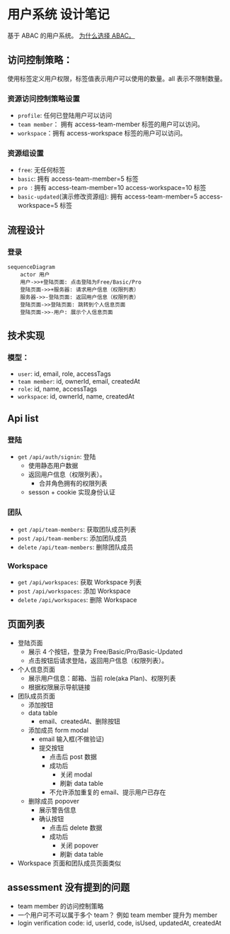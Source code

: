 # 用户系统 设计笔记

基于 ABAC 的用户系统。 [为什么选择 ABAC。](adr/2022-05-02-access-control.md)

## 访问控制策略：

使用标签定义用户权限，标签值表示用户可以使用的数量。all 表示不限制数量。

### 资源访问控制策略设置

- `profile`: 任何已登陆用户可以访问
- `team member`： 拥有 access-team-member 标签的用户可以访问。
- `workspace`：拥有 access-workspace 标签的用户可以访问。

### 资源组设置

- `free`: 无任何标签
- `basic`: 拥有 access-team-member=5 标签
- `pro `: 拥有 access-team-member=10 access-workspace=10 标签
- `basic-updated`(演示修改资源组): 拥有 access-team-member=5 access-workspace=5 标签

## 流程设计

### 登录

```mermaid
sequenceDiagram
    actor 用户
    用户->>+登陆页面: 点击登陆为Free/Basic/Pro
    登陆页面->>+服务器: 请求用户信息（权限列表）
    服务器->>-登陆页面: 返回用户信息（权限列表）
    登陆页面->>登陆页面: 跳转到个人信息页面
    登陆页面->>-用户: 展示个人信息页面
```

## 技术实现

### 模型：

- `user`: id, email, role, accessTags
- `team member`: id, ownerId, email, createdAt
- `role`: id, name, accessTags
- `workspace`: id, ownerId, name, createdAt

## Api list

### 登陆

- `get` `/api/auth/signin`: 登陆
  - 使用静态用户数据
  - 返回用户信息（权限列表）。
    - 合并角色拥有的权限列表
  - sesson + cookie 实现身份认证

### 团队

- `get` `/api/team-members`: 获取团队成员列表
- `post` `/api/team-members`: 添加团队成员
- `delete` `/api/team-members`: 删除团队成员

### Workspace

- `get` `/api/workspaces`: 获取 Workspace 列表
- `post` `/api/workspaces`: 添加 Workspace
- `delete` `/api/workspaces`: 删除 Workspace

## 页面列表

- 登陆页面
  - 展示 4 个按钮，登录为 Free/Basic/Pro/Basic-Updated
  - 点击按钮后请求登陆，返回用户信息（权限列表）。
- 个人信息页面
  - 展示用户信息：邮箱、当前 role(aka Plan)、权限列表
  - 根据权限展示导航链接
- 团队成员页面
  - 添加按钮
  - data table
    - email、createdAt、删除按钮
  - 添加成员 form modal
    - email 输入框(不做验证)
    - 提交按钮
      - 点击后 post 数据
      - 成功后
        - 关闭 modal
        - 刷新 data table
      - 不允许添加重复的 email、提示用户已存在
  - 删除成员 popover
    - 展示警告信息
    - 确认按钮
      - 点击后 delete 数据
      - 成功后
        - 关闭 popover
        - 刷新 data table
- Workspace 页面和团队成员页面类似

## assessment 没有提到的问题

- team member 的访问控制策略
- 一个用户可不可以属于多个 team？ 例如 team member 提升为 member
- login verification code: id, userId, code, isUsed, updatedAt, createdAt
